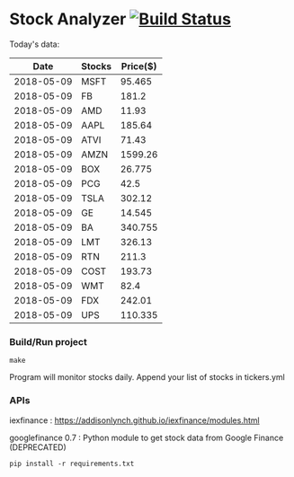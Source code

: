 # Stock Analyzer [![Build Status](https://travis-ci.org/ogoyal/StockAnalyzer.svg?branch=master)](https://travis-ci.org/ogoyal/StockAnalyzer)

Today's data:

| Date| Stocks| Price($) | 
| --- | --- | ---  | 
| 2018-05-09| MSFT| 95.465 | 
| 2018-05-09| FB| 181.2 | 
| 2018-05-09| AMD| 11.93 | 
| 2018-05-09| AAPL| 185.64 | 
| 2018-05-09| ATVI| 71.43 | 
| 2018-05-09| AMZN| 1599.26 | 
| 2018-05-09| BOX| 26.775 | 
| 2018-05-09| PCG| 42.5 | 
| 2018-05-09| TSLA| 302.12 | 
| 2018-05-09| GE| 14.545 | 
| 2018-05-09| BA| 340.755 | 
| 2018-05-09| LMT| 326.13 | 
| 2018-05-09| RTN| 211.3 | 
| 2018-05-09| COST| 193.73 | 
| 2018-05-09| WMT| 82.4 | 
| 2018-05-09| FDX| 242.01 | 
| 2018-05-09| UPS| 110.335 | 

### Build/Run project

```
make
```

Program will monitor stocks daily. Append your list of stocks in tickers.yml

### APIs
iexfinance : https://addisonlynch.github.io/iexfinance/modules.html

googlefinance 0.7 : Python module to get stock data from Google Finance (DEPRECATED)

```
pip install -r requirements.txt
```
